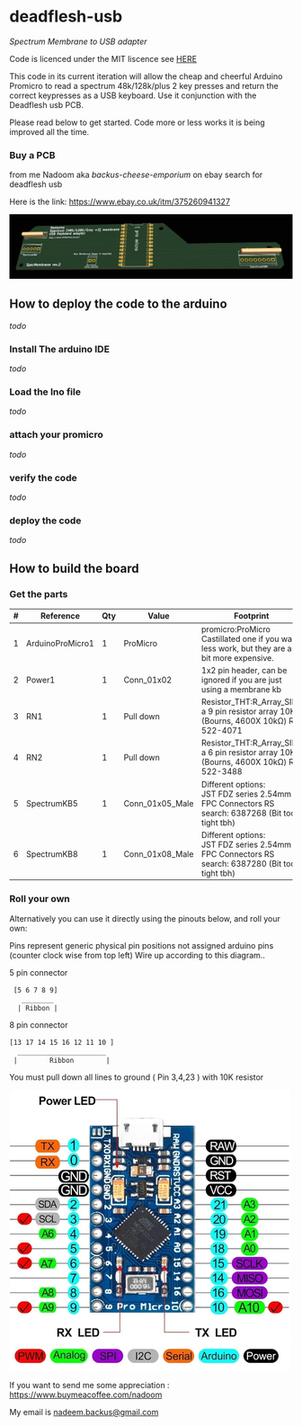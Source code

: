 # deadflesh-usb

*Spectrum Membrane to USB adapter*

Code is licenced under the MIT liscence see [HERE](/LICENSE.txt)

This code in its current iteration will allow the cheap and cheerful Arduino Promicro to read a spectrum 48k/128k/plus 2 key presses and return the correct keypresses as a USB keyboard. Use it conjunction with the Deadflesh usb PCB.

Please read below to get started. Code more or less works it is being improved all the time.


### Buy a PCB
from me Nadoom aka *backus-cheese-emporium* on ebay search for deadflesh usb

Here is the link: https://www.ebay.co.uk/itm/375260941327

![Deadflesh USB](/img/speccy-membrane-usb.png)



## How to deploy the code to the arduino
*todo*
### Install The arduino IDE 
*todo*
### Load the Ino file
*todo*
### attach your promicro
*todo*
### verify the code
*todo*
### deploy the code
*todo*


## How to build the board

### Get the parts

| # | Reference        | Qty | Value           | Footprint                                                                                         |
|---|------------------|-----|-----------------|---------------------------------------------------------------------------------------------------|
| 1 | ArduinoProMicro1 | 1   | ProMicro        | promicro:ProMicro Castillated one if you want less work, but they are a bit more expensive.       |
| 2 | Power1           | 1   | Conn_01x02      | 1x2 pin header, can be ignored if you are just using a membrane kb                                |
| 3 | RN1              | 1   | Pull down       | Resistor_THT:R_Array_SIP9 a 9 pin resistor array 10K (Bourns, 4600X 10kΩ) RS: 522-4071            |
| 4 | RN2              | 1   | Pull down       | Resistor_THT:R_Array_SIP6 a 6 pin resistor array 10K (Bourns, 4600X 10kΩ) RS: 522-3488            |
| 5 | SpectrumKB5      | 1   | Conn_01x05_Male | Different options:<br>JST FDZ series 2.54mm FPC Connectors RS search: 6387268 (Bit too tight tbh) |
| 6 | SpectrumKB8      | 1   | Conn_01x08_Male | Different options:<br>JST FDZ series 2.54mm FPC Connectors RS search: 6387280 (Bit too tight tbh) |

### Roll your own
Alternatively you can use it directly using the pinouts below, and roll your own: 

Pins represent generic physical pin positions not assigned arduino pins (counter clock wise from top left) Wire up according to this diagram..

5 pin connector
```
 [5 6 7 8 9]
   ________
  | Ribbon |
```
8 pin connector
```
[13 17 14 15 16 12 11 10 ]
  ______________________
 |        Ribbon        |
```
You must pull down all lines to ground ( Pin 3,4,23 ) with 10K resistor

![Pinouts for arduino ](/img/pinout.webp)



If you want to send me some appreciation : https://www.buymeacoffee.com/nadoom 

My email is nadeem.backus@gmail.com
